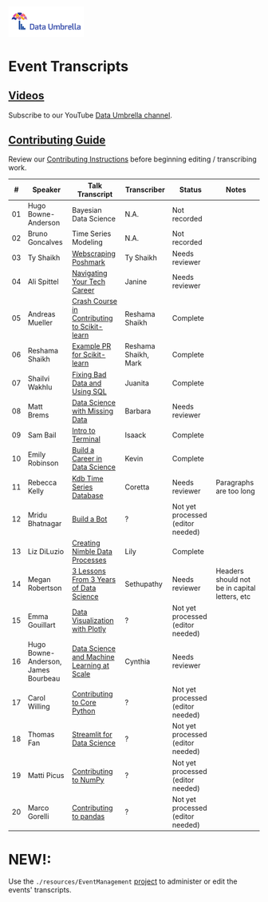 <p >
 <a href="https://www.dataumbrella.org" target="_blank"> <img src="images/full_logo_transparent.png" height="30%" width="30%" /> </a>
</p>

# Event Transcripts


## [Videos](https://www.youtube.com/c/DataUmbrella/videos)
Subscribe to our YouTube [Data Umbrella channel](https://www.youtube.com/c/DataUmbrella/videos).

## [Contributing Guide](CONTRIBUTING.md)
Review our [Contributing Instructions](CONTRIBUTING.md) before beginning editing / transcribing work.  

<!-- main_tbl_start -->
| #  | Speaker             | Talk Transcript  | Transcriber  | Status | Notes |
|--- |---                  |---               |---           |---     |---    |
| 01 | Hugo Bowne-Anderson | Bayesian Data Science  | N.A. | Not recorded | |
| 02 | Bruno Goncalves     | Time Series Modeling   | N.A. | Not recorded | |
| 03 | Ty Shaikh           | [Webscraping Poshmark](2020/03-ty-shaikh-webscraping.md) | Ty Shaikh  | Needs reviewer | |
| 04 | Ali Spittel         | [Navigating Your Tech Career](2020/04-ali-spittel-career.md)| Janine | Needs reviewer | |
| 05 | Andreas Mueller     | [Crash Course in Contributing to Scikit-learn](2020/05-andreas-mueller-contributing.md) | Reshama Shaikh | Complete | |
| 06 | Reshama Shaikh      | [Example PR for Scikit-learn](2020/06-reshama-shaikh-sklearn-pr.md) | Reshama Shaikh, Mark  | Complete | |
| 07 | Shailvi Wakhlu      | [Fixing Bad Data and Using SQL](2020/07-shailvi-wakhlu-fixing-data.md) | Juanita | Complete | |
| 08 | Matt Brems          | [Data Science with Missing Data](2020/08-matt-brems-missing-data.md) | Barbara | Needs reviewer| |
| 09 | Sam Bail            | [Intro to Terminal](2020/09-sam-bail-terminal.md) | Isaack | Complete | |
| 10 | Emily Robinson      | [Build a Career in Data Science](2020/10-emily-robinson-career.md) | Kevin | Complete | |
| 11 | Rebecca Kelly       | [Kdb Time Series Database](2020/11-rebecca-kelly-kdb.md) | Coretta | Needs reviewer | Paragraphs are too long |
| 12 | Mridu Bhatnagar     | [Build a Bot](2020/12-mridu-bhatnagar-bot.md) | ? | Not yet processed (editor needed) | |
| 13 | Liz DiLuzio         | [Creating Nimble Data Processes](2020/13-liz-diluzio-data-process.md) | Lily | Complete | |
| 14 | Megan Robertson     | [3 Lessons From 3 Years of Data Science](2020/14-megan-robertson-career.md) | Sethupathy  | Needs reviewer | Headers should not be in capital letters, etc |
| 15 | Emma Gouillart      | [Data Visualization with Plotly](2020/15-emma-gouillart-plotly.md) | ? |Not yet processed (editor needed)  | |
| 16 | Hugo Bowne-Anderson, James Bourbeau | [Data Science and Machine Learning at Scale](2020/16-hugo-james-dask.md) | Cynthia | Needs reviewer | |
| 17 | Carol Willing       | [Contributing to Core Python](2020/17-carol-willing-python.md) | ? | Not yet processed (editor needed)| |
| 18 | Thomas Fan          | [Streamlit for Data Science](2020/18-thomas-fan-streamlit.md) | ? | Not yet processed (editor needed) | |
| 19 | Matti Picus         | [Contributing to NumPy](2020/19-matti-picus-numpy.md) | ? | Not yet processed (editor needed) | |
| 20 | Marco Gorelli       | [Contributing to pandas](2020/20-marco-gorelli-pandas.md)| ? | Not yet processed (editor needed) | |  
<!-- main_tbl_end -->

# NEW!:  
Use the `./resources/EventManagement` [project](./resources/EventManagement/README.md) to administer or edit the events' transcripts.
